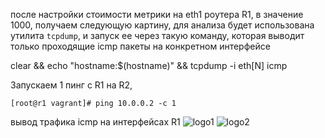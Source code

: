 после настройки стоимости метрики на eth1 роутера R1, в значение 1000, получаем следующую картину, для анализа будет 
использована утилита `tcpdump`, и запуск ее через такую команду, которая выводит только проходящие icmp пакеты на конкретном интерфейсе

clear && echo "hostname:$(hostname)" && tcpdump -i eth[N] icmp

Запускаем 1 пинг с R1 на R2, 
```
[root@r1 vagrant]# ping 10.0.0.2 -c 1
```

вывод трафика icmp на интерфейсах R1
![logo1]
![logo2]

[logo1]: https://github.com/dbudakov/22.route/blob/master/image/asymmetry_route/R1_asymmetry_route.png
[logo2]: https://github.com/dbudakov/22.route/blob/master/image/asymmetry_route/R2_asymmetry_route.png
[logo3]: https://github.com/dbudakov/22.route/blob/master/image/asymmetry_route/R3_asymmetry_route.png
